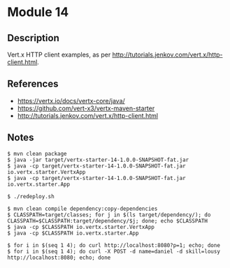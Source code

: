 # Module 14

## Description

Vert.x HTTP client examples, as per http://tutorials.jenkov.com/vert.x/http-client.html.

## References

* https://vertx.io/docs/vertx-core/java/
* https://github.com/vert-x3/vertx-maven-starter
* http://tutorials.jenkov.com/vert.x/http-client.html

## Notes

```
$ mvn clean package
$ java -jar target/vertx-starter-14-1.0.0-SNAPSHOT-fat.jar
$ java -cp target/vertx-starter-14-1.0.0-SNAPSHOT-fat.jar io.vertx.starter.VertxApp
$ java -cp target/vertx-starter-14-1.0.0-SNAPSHOT-fat.jar io.vertx.starter.App
```

```
$ ./redeploy.sh
```

```
$ mvn clean compile dependency:copy-dependencies
$ CLASSPATH=target/classes; for j in $(ls target/dependency/); do CLASSPATH=$CLASSPATH:target/dependency/$j; done; echo $CLASSPATH
$ java -cp $CLASSPATH io.vertx.starter.VertxApp
$ java -cp $CLASSPATH io.vertx.starter.App
```

```
$ for i in $(seq 1 4); do curl http://localhost:8080?p=1; echo; done
$ for i in $(seq 1 4); do curl -X POST -d name=daniel -d skill=lousy http://localhost:8080; echo; done
```
